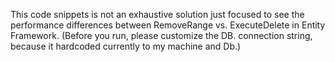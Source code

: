 This code snippets is not an exhaustive solution just focused to see the performance differences between RemoveRange vs. ExecuteDelete in Entity Framework.
(Before you run, please customize the DB. connection string, because it hardcoded currently to my machine and Db.)
